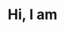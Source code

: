 ---
title: 'Hi, I am'
name: 'Rishi Jain'
description: 'A software engineer with experience in Laravel, Jquery, Python, Perl and VueJS that strives to build high quality websites and applications.'
image: 'me.jpg'
instagram: 'https://www.instagram.com/jainrishi09/'
github: 'https://github.com/itsjainrishi/'
linkedin: 'https://www.linkedin.com/in/jainrishi09/'
angellist: 'https://angel.co/jainrishi09'
---